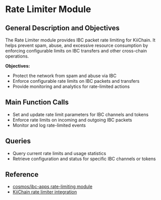 # Rate Limiter Module

## General Description and Objectives
The Rate Limiter module provides IBC packet rate limiting for KiiChain. It helps prevent spam, abuse, and excessive resource consumption by enforcing configurable limits on IBC transfers and other cross-chain operations.

**Objectives:**
- Protect the network from spam and abuse via IBC
- Enforce configurable rate limits on IBC packets and transfers
- Provide monitoring and analytics for rate-limited actions

## Main Function Calls
- Set and update rate limit parameters for IBC channels and tokens
- Enforce rate limits on incoming and outgoing IBC packets
- Monitor and log rate-limited events

## Queries
- Query current rate limits and usage statistics
- Retrieve configuration and status for specific IBC channels or tokens

## Reference
- [cosmos/ibc-apps rate-limiting module](https://github.com/cosmos/ibc-apps/tree/main/modules/rate-limiting)
- [KiiChain rate limiter integration](https://github.com/KiiChain/kiichain/tree/main/x/ratelimiter) 
